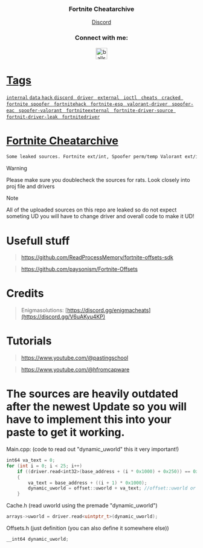 
  <h3 align="center">Fortnite Cheatarchive</h3>

  <p align="center">
    <a href="[https://discord.gg/nexustools](https://discord.gg/V6uAKyu4KP)">Discord</a>
  </p>

  <h3 align="center">Connect with me:</h3>
<p align="center">
<a href="https://discord.com/users/1202026685789393026" target="blank"><img align="center" src="https://raw.githubusercontent.com/rahuldkjain/github-profile-readme-generator/master/src/images/icons/Social/discord.svg" alt="balls" height="30" 
</p>

# Tags
```internal```
```data```
```hack```
```discord ```
```driver ```
```external ```
```ioctl ```
```cheats ```
```cracked ```
```fortnite spoofer ```
```fortnitehack ```
```fortnite-esp ```
```valorant-driver ```
```spoofer-eac ```
```spoofer-valorant ```
```fortniteexternal ```
```fortnite-driver-source ```
```fortnit-driver-leak ```
```fortnitedriver```

# Fortnite Cheatarchive

```sh 
Some leaked sources. Fortnite ext/int, Spoofer perm/temp Valorant ext/int.
```

> [!Warning]
> Please make sure you doublecheck the sources for rats. Look closely into proj file and drivers

> [!Note]
> All of the uploaded sources on this repo are leaked so do not expect someting UD you will have to change driver and overall code to make it UD!


# Usefull stuff

> https://github.com/ReadProcessMemory/fortnite-offsets-sdk

> https://github.com/paysonism/Fortnite-Offsets

# Credits 

> Enigmasolutions: [https://discord.gg/enigmacheats](https://discord.gg/V6uAKyu4KP)


# Tutorials

> https://www.youtube.com/@pastingschool

> https://www.youtube.com/@hfromcapware

# The sources are heavily outdated after the newest Update so you will have to implement this into your paste to get it working.
Main.cpp: (code to read out "dynamic_uworld" this it very important!)
```c++
int64 va_text = 0;
for (int i = 0; i < 25; i++)
	if ((driver.read<int32>(base_address + (i * 0x1000) + 0x250)) == 0x260E020B)
	{
		va_text = base_address + ((i + 1) * 0x1000);
		dynamic_uworld = offset::uworld + va_text; //offset::uworld or 0x129DEDD8 (19.06.24)
	}
```
Cache.h (read uworld using the premade "dynamic_uworld")
```c++
arrays->uworld = driver.read<uintptr_t>(dynamic_uworld);
```

Offsets.h (just definition (you can also define it somewhere else))
```c++
__int64 dynamic_uworld;
```








